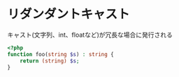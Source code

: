 # リダンダントキャスト

キャスト(文字列、int、floatなど)が冗長な場合に発行される

```php
<?php
function foo(string $s) : string {
    return (string) $s;
}
```
